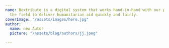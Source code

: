 ```yaml
---
name: Boxtribute is a digital system that works hand-in-hand with our partners in
  the field to deliver humanitarian aid quickly and fairly.
coverImage: "/assets/images/hero.jpg"
author:
  name: new Autor
  picture: "/assets/blog/authors/jj.jpeg"

---
```

